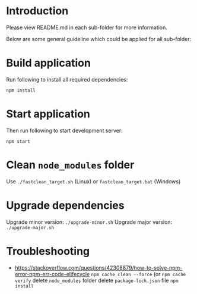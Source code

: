 # Introduction
Please view README.md in each sub-folder for more information.

Below are some general guideline which could be applied for all sub-folder:

# Build application
Run following to install all required dependencies:
```
npm install
```

# Start application
Then run following to start development server:
```
npm start
```

# Clean `node_modules` folder
Use `./fastclean_target.sh` (Linux) or `fastclean_target.bat` (Windows)

# Upgrade dependencies
Upgrade minor version: `./upgrade-minor.sh`
Upgrade major version: `./upgrade-major.sh`

# Troubleshooting
- https://stackoverflow.com/questions/42308879/how-to-solve-npm-error-npm-err-code-elifecycle
  `npm cache clean --force` (or `npm cache verify`
  delete `node_modules` folder
  delete `package-lock.json` file
  `npm install`
